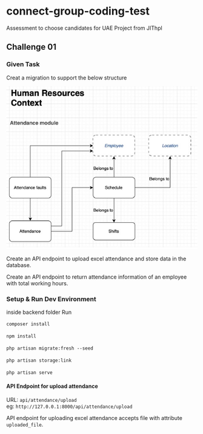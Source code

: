 # connect-group-coding-test
Assessment to choose candidates for UAE Project from JIThpl


## Challenge 01

### Given Task

Creat a migration to support the below structure

![Alt Text](.ref/challenge_1_img.jpg "Attendance Module")

Create an API endpoint to upload excel attendance and store data in the database.

Create an API endpoint to return attendance information of an employee with total working hours.

### Setup & Run Dev Environment

inside backend folder Run

```
composer install

npm install

php artisan migrate:fresh --seed

php artisan storage:link

php artisan serve

```

#### **API Endpoint for upload attendance**

URL: `api/attendance/upload`   
eg: `http://127.0.0.1:8000/api/attendance/upload`

API endpoint for uploading excel attendance accepts file with attribute `uploaded_file`.

